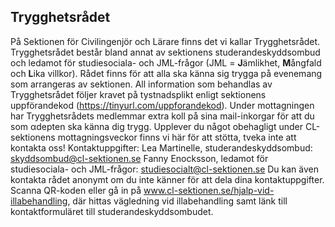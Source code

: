 ## Trygghetsrådet

På Sektionen för Civilingenjör och Lärare finns det vi kallar Trygghetsrådet. Trygghetsrådet består bland annat av sektionens studerandeskyddsombud och ledamot för studiesociala- och JML-frågor (JML = **J**ämlikhet, **M**ångfald och **L**ika villkor). Rådet finns för att alla ska känna sig trygga på evenemang som arrangeras av sektionen. All information som behandlas av Trygghetsrådet följer kravet på tystnadsplikt enligt sektionens uppförandekod (https://tinyurl.com/uppforandekod).
Under mottagningen har Trygghetsrådets medlemmar extra koll på sina mail-inkorgar för att du som αdepten ska känna dig trygg. Upplever du något obehagligt under CL-sektionens mottagningsveckor finns vi här för att stötta, tveka inte att kontakta oss!
Kontaktuppgifter:
Lea Martinelle, studerandeskyddsombud: skyddsombud@cl-sektionen.se
Fanny Enocksson, ledamot för studiesociala- och JML-frågor: studiesocialt@cl-sektionen.se
Du kan även kontakta rådet anonymt om du inte känner för att dela dina kontaktuppgifter. Scanna QR-koden eller gå in på www.cl-sektionen.se/hjalp-vid-illabehandling, där hittas vägledning vid illabehandling samt länk till kontaktformuläret till studerandeskyddsombudet.
